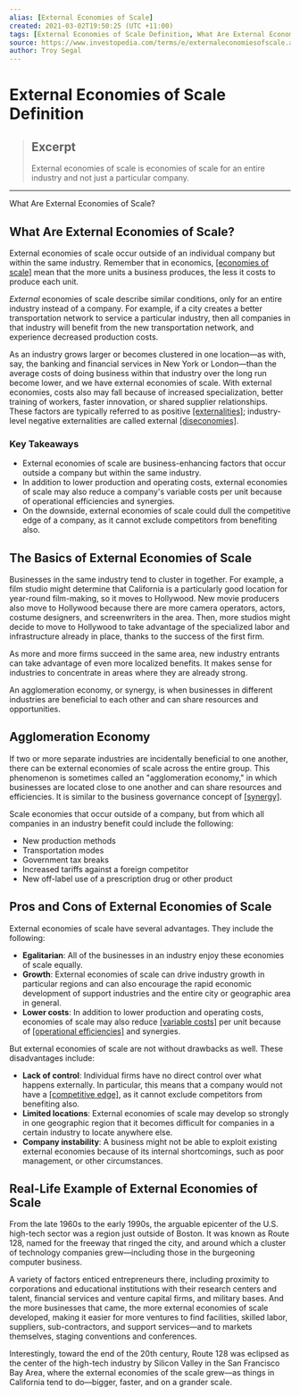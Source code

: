 ```yaml
---
alias: [External Economies of Scale]
created: 2021-03-02T19:50:25 (UTC +11:00)
tags: [External Economies of Scale Definition, What Are External Economies of Scale?]
source: https://www.investopedia.com/terms/e/externaleconomiesofscale.asp
author: Troy Segal
---
```


# External Economies of Scale Definition

> ## Excerpt
> External economies of scale is economies of scale for an entire industry and not just a particular company.

---

What Are External Economies of Scale?
## What Are External Economies of Scale?

External economies of scale occur outside of an individual company but within the same industry. Remember that in economics, [[economies of scale]](https://www.investopedia.com/insights/what-are-economies-of-scale/) mean that the more units a business produces, the less it costs to produce each unit.

_External_ economies of scale describe similar conditions, only for an entire industry instead of a company. For example, if a city creates a better transportation network to service a particular industry, then all companies in that industry will benefit from the new transportation network, and experience decreased production costs.

As an industry grows larger or becomes clustered in one location—as with, say, the banking and financial services in New York or London—than the average costs of doing business within that industry over the long run become lower, and we have external economies of scale. With external economies, costs also may fall because of increased specialization, better training of workers, faster innovation, or shared supplier relationships. These factors are typically referred to as positive [[externalities]](https://www.investopedia.com/terms/e/externality.asp); industry-level negative externalities are called external [[diseconomies]](https://www.investopedia.com/ask/answers/060115/what-difference-between-external-economies-and-external-diseconomies.asp).

### Key Takeaways

-   External economies of scale are business-enhancing factors that occur outside a company but within the same industry.
-   In addition to lower production and operating costs, external economies of scale may also reduce a company's variable costs per unit because of operational efficiencies and synergies.
-   On the downside, external economies of scale could dull the competitive edge of a company, as it cannot exclude competitors from benefiting also.

## The Basics of External Economies of Scale

Businesses in the same industry tend to cluster in together. For example, a film studio might determine that California is a particularly good location for year-round film-making, so it moves to Hollywood. New movie producers also move to Hollywood because there are more camera operators, actors, costume designers, and screenwriters in the area. Then, more studios might decide to move to Hollywood to take advantage of the specialized labor and infrastructure already in place, thanks to the success of the first firm.

As more and more firms succeed in the same area, new industry entrants can take advantage of even more localized benefits. It makes sense for industries to concentrate in areas where they are already strong.

An agglomeration economy, or synergy, is when businesses in different industries are beneficial to each other and can share resources and opportunities.

## Agglomeration Economy

If two or more separate industries are incidentally beneficial to one another, there can be external economies of scale across the entire group. This phenomenon is sometimes called an "agglomeration economy," in which businesses are located close to one another and can share resources and efficiencies. It is similar to the business governance concept of [[synergy]](https://www.investopedia.com/terms/s/synergy.asp).

Scale economies that occur outside of a company, but from which all companies in an industry benefit could include the following:

-   New production methods
-   Transportation modes
-   Government tax breaks
-   Increased tariffs against a foreign competitor
-   New off-label use of a prescription drug or other product

## Pros and Cons of External Economies of Scale

External economies of scale have several advantages. They include the following:

-   **Egalitarian**: All of the businesses in an industry enjoy these economies of scale equally.
-   **Growth**: External economies of scale can drive industry growth in particular regions and can also encourage the rapid economic development of support industries and the entire city or geographic area in general.
-   **Lower costs**: In addition to lower production and operating costs, economies of scale may also reduce [[variable costs]](https://www.investopedia.com/terms/v/variablecost.asp) per unit because of [[operational efficiencies]](https://www.investopedia.com/terms/o/operationalefficiency.asp) and synergies.

But external economies of scale are not without drawbacks as well. These disadvantages include:

-   **Lack of control**: Individual firms have no direct control over what happens externally. In particular, this means that a company would not have a [[competitive edge]](https://www.investopedia.com/terms/c/competitive_advantage.asp), as it cannot exclude competitors from benefiting also.
-   **Limited locations**: External economies of scale may develop so strongly in one geographic region that it becomes difficult for companies in a certain industry to locate anywhere else.
-   **Company instability**: A business might not be able to exploit existing external economies because of its internal shortcomings, such as poor management, or other circumstances.

## Real-Life Example of External Economies of Scale

From the late 1960s to the early 1990s, the arguable epicenter of the U.S. high-tech sector was a region just outside of Boston. It was known as Route 128, named for the freeway that ringed the city, and around which a cluster of technology companies grew—including those in the burgeoning computer business.

A variety of factors enticed entrepreneurs there, including proximity to corporations and educational institutions with their research centers and talent, financial services and venture capital firms, and military bases. And the more businesses that came, the more external economies of scale developed, making it easier for more ventures to find facilities, skilled labor, suppliers, sub-contractors, and support services—and to markets themselves, staging conventions and conferences.

Interestingly, toward the end of the 20th century, Route 128 was eclipsed as the center of the high-tech industry by Silicon Valley in the San Francisco Bay Area, where the external economies of the scale grew—as things in California tend to do—bigger, faster, and on a grander scale.
